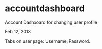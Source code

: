 accountdashboard
================

Account Dashboard for changing user profile

Feb 12, 2013

Tabs on user page: Username; Password.

